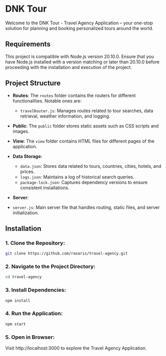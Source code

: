 # DNK Tour

Welcome to the DNK Tour - Travel Agency Application – your one-stop solution for planning and booking personalized tours around the world.
## Requirements
This project is compatible with Node.js version 20.10.0. Ensure that you have Node.js installed with a version matching or later than 20.10.0 before proceeding with the installation and execution of the project.
## Project Structure

- **Routes**: The `routes` folder contains the routers for different functionalities. Notable ones are:
  - `travelRouter.js`: Manages routes related to tour searches, data retrieval, weather information, and logging.

- **Public**: The `public` folder stores static assets such as CSS scripts and images.

- **View**: The `view` folder contains HTML files for different pages of the application.
- **Data Storage**:
  - `data.json`: Stores data related to tours, countries, cities, hotels, and prices.
  - `logs.json`: Maintains a log of historical search queries.
  - `package-lock.json`: Captures dependency versions to ensure consistent installations.

- **Server**:
 - `server.js`: Main server file that handles routing, static files, and server initialization.


## Installation
### 1. Clone the Repository:
```bash
git clone https://github.com/raxaris/travel-agency.git
```
### 2. Navigate to the Project Directory:
```bash
cd travel-agency
```
### 3. Install Dependencies:
```js
npm install
```
### 4. Run the Application:
```js
npm start
```
### 5. Open in Browser:
Visit http://localhost:3000 to explore the Travel Agency Application.
